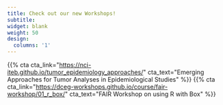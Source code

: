 ```yaml
---
title: Check out our new Workshops!
subtitle:
widget: blank
weight: 50
design:
  columns: '1'
---
```


{{% cta cta_link="https://nci-iteb.github.io/tumor_epidemiology_approaches/" cta_text="Emerging Approaches for Tumor Analyses in Epidemiological Studies" %}}
{{% cta cta_link="https://dceg-workshops.github.io/course/fair-workshop/01_r_box/" cta_text="FAIR Workshop on using R with Box" %}}


